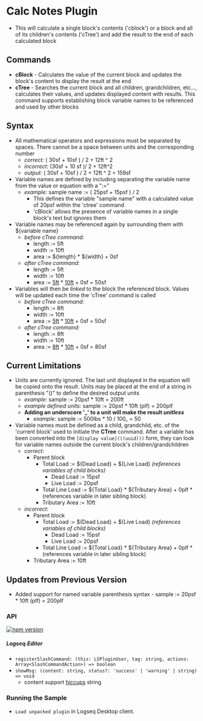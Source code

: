 # Calc Notes Plugin
- This will calculate a single block's contents ('cblock') or a block and all of its children's contents ('cTree') and add the result to the end of each calculated block
## Commands
- **cBlock** - Calculates the value of the current block and updates the block's content to display the result at the end
- **cTree** - Searches the current block and all children, grandchildren, etc..., calculates their values, and updates displayed content with results. This command supports establishing block variable names to be referenced and used by other blocks
## Syntax
- All mathematical operators and expressions must be separated by spaces. There cannot be a space between units and the corresponding number
  - *correct:* ( 30sf + 10sf ) / 2 + 12ft ^ 2
  - *incorrect:* (30sf + 10 sf )/ 2 + 12ft^2
  - *output:* ( 30sf + 10sf ) / 2 + 12ft ^ 2 = 159sf
- Variable names are defined by including separating the variable name from the value or equation with a ":="
  - *example:* sample name := ( 25psf + 15psf ) / 2
    - This defines the variable "sample name" with a calculated value of 20psf within the 'ctree' command
    - 'cBlock' allows the presence of variable names in a single block's text but ignores them
- Variable names may be referenced again by surrounding them with ${variable name}
  - *before cTree command:*
    - length := 5ft
    - width := 10ft
    - area := ${length} * ${width} + 0sf
  - *after cTree command:*
    - length := 5ft
    - width := 10ft
    - area := <ins>5ft</ins> * <ins>10ft</ins> + 0sf = 50sf
- Variables will then be *linked* to the block the referenced block. Values will be updated each time the 'cTree' command is called
  - *before cTree command:*
    - length := 8ft
    - width := 10ft
    - area := <ins>5ft</ins> * <ins>10ft</ins> + 0sf = 50sf
  - *after cTree command:*
    - length := 8ft
    - width := 10ft
    - area := <ins>8ft</ins> * <ins>10ft</ins> + 0sf = 80sf
## Current Limitations
- Units are currently ignored. The last unit displayed in the equation will be copied onto the result. Units may be placed at the end of a string in parenthesis "()" to define the desired output units
  - *example:* sample := 20psf * 10ft = 200ft
  - *example defined units:* sample := 20psf \* 10ft (plf) = 200plf
  - **Adding an underscore '_' to a unit will make the result *unitless***
    - *example:* sample := 500lbs * 10 / 100_ = 50
- Variable names must be defined as a child, grandchild, etc. of the 'current block' used to initiate the **CTree** command. After a variable has been converted into the `[display value](((uuid)))` form, they can look for variable names outside the current block's children/grandchildren
  - *correct:*
    - Parent block
      - Total Load := ${Dead Load} + ${Live Load} *(references variables of child blocks)*
        - Dead Load := 15psf
        - Live Load := 20psf
      - Total Line Load := ${Total Load} * ${Tributary Area} + 0plf *(references variable in later sibling block)
      - Tributary Area := 10ft
  - *incorrect:*
    - Parent block
      - Total Load := ${Dead Load} + ${Live Load} *(references variables of child blocks)*
        - Dead Load := 15psf
        - Live Load := 20psf
      - Total Line Load := ${Total Load} * ${Tributary Area} + 0plf *(references variable in later sibling block)
    - Tributary Area := 10ft
## Updates from Previous Version
- Added support for named variable parenthesis syntax - sample := 20psf * 10ft (plf) = 200plf

### API

[![npm version](https://badge.fury.io/js/%40logseq%2Flibs.svg)](https://badge.fury.io/js/%40logseq%2Flibs)

##### Logseq.Editor

- `registerSlashCommand: (this: LSPluginUser, tag: string, actions: Array<SlashCommandAction>) => boolean`
- `showMsg: (content: string, status?: 'success' | 'warning' | string) => void`
    - content support  [hiccups](https://github.com/weavejester/hiccup) string

### Running the Sample

- `Load unpacked plugin` in Logseq Desktop client.
